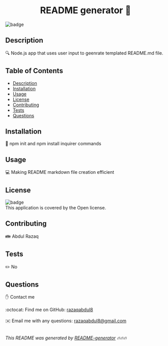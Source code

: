 
<h1 align="center">README generator 👋</h1>
  
![badge](https://img.shields.io/badge/license-Open-brightgreen)<br />

## Description
🔍 Node.js app that uses user input to geenrate templated README.md file.

## Table of Contents
- [Description](#description)
- [Installation](#installation)
- [Usage](#usage)
- [License](#license)
- [Contributing](#contributing)
- [Tests](#tests)
- [Questions](#questions)

## Installation
💾 npm init and npm install inquirer commands 

## Usage
💻 Making README markdown file creation efficient

## License
![badge](https://img.shields.io/badge/license-Open-brightgreen)
<br />
This application is covered by the Open license. 

## Contributing
👪 Abdul Razaq

## Tests
✏️ No

## Questions
✋ Contact me<br />
<br />
:octocat: Find me on GitHub: [razaqabdul8](https://github.com/razaqabdul8)<br />
<br />
✉️ Email me with any questions: razaqabdul8@gmail.com<br /><br />

_This README was generated by [README-generator](https://github.com/razaqabdul8/READMEGenerator.git) 🔥🔥🔥_
    